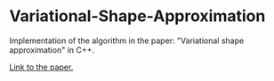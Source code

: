 # Variational-Shape-Approximation

Implementation of the algorithm in the paper: "Variational shape approximation" in C++.

[Link to the paper.](https://dl.acm.org/doi/10.1145/1015706.1015817)
